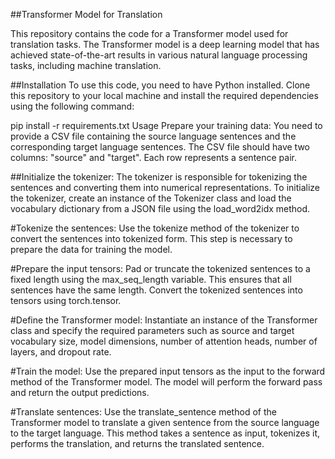 ##Transformer Model for Translation

This repository contains the code for a Transformer model used for translation tasks. The Transformer model is a deep learning model that has achieved state-of-the-art results in various natural language processing tasks, including machine translation.

##Installation
To use this code, you need to have Python installed. Clone this repository to your local machine and install the required dependencies using the following command:


pip install -r requirements.txt
Usage
Prepare your training data: You need to provide a CSV file containing the source language sentences and the corresponding target language sentences. The CSV file should have two columns: "source" and "target". Each row represents a sentence pair.

##Initialize the tokenizer: The tokenizer is responsible for tokenizing the sentences and converting them into numerical representations. To initialize the tokenizer, create an instance of the Tokenizer class and load the vocabulary dictionary from a JSON file using the load_word2idx method.

#Tokenize the sentences: Use the tokenize method of the tokenizer to convert the sentences into tokenized form. This step is necessary to prepare the data for training the model.

#Prepare the input tensors: Pad or truncate the tokenized sentences to a fixed length using the max_seq_length variable. This ensures that all sentences have the same length. Convert the tokenized sentences into tensors using torch.tensor.

#Define the Transformer model: Instantiate an instance of the Transformer class and specify the required parameters such as source and target vocabulary size, model dimensions, number of attention heads, number of layers, and dropout rate.

#Train the model: Use the prepared input tensors as the input to the forward method of the Transformer model. The model will perform the forward pass and return the output predictions.

#Translate sentences: Use the translate_sentence method of the Transformer model to translate a given sentence from the source language to the target language. This method takes a sentence as input, tokenizes it, performs the translation, and returns the translated sentence.

